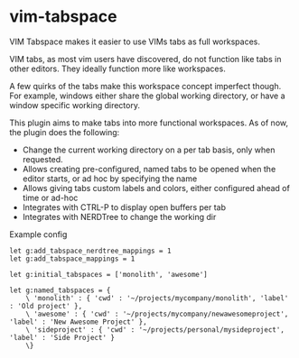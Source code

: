 # vim-tabspace
VIM Tabspace makes it easier to use VIMs tabs as full workspaces.

VIM tabs, as most vim users have discovered, do not function like tabs in other editors.  They ideally function more like workspaces.

A few quirks of the tabs make this workspace concept imperfect though.  For example, windows either share the global working directory, or have a window specific working directory.

This plugin aims to make tabs into more functional workspaces. As of now, the plugin does the following:

* Change the current working directory on a per tab basis, only when requested.
* Allows creating pre-configured, named tabs to be opened when the editor starts, or ad hoc by specifying the name
* Allows giving tabs custom labels and colors, either configured ahead of time or ad-hoc
* Integrates with CTRL-P to display open buffers per tab
* Integrates with NERDTree to change the working dir


Example config
```
let g:add_tabspace_nerdtree_mappings = 1
let g:add_tabspace_mappings = 1

let g:initial_tabspaces = ['monolith', 'awesome']

let g:named_tabspaces = {
	\ 'monolith' : { 'cwd' : '~/projects/mycompany/monolith', 'label' : 'Old project' },
	\ 'awesome' : { 'cwd' : '~/projects/mycompany/newawesomeproject', 'label' : 'New Awesome Project' },
	\ 'sideproject' : { 'cwd' : '~/projects/personal/mysideproject', 'label' : 'Side Project' }
	\}
```
